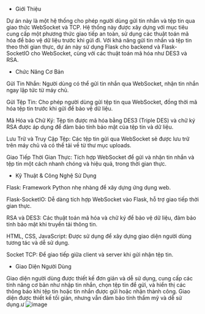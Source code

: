 - Giới Thiệu

Dự án này là một hệ thống cho phép người dùng gửi tin nhắn và tệp tin qua giao thức WebSocket và TCP. Hệ thống này được xây dựng với mục tiêu cung cấp một phương thức giao tiếp an toàn, sử dụng các thuật toán mã hóa để bảo vệ dữ liệu trước khi gửi đi. Với khả năng gửi tin nhắn và tệp tin theo thời gian thực, dự án này sử dụng Flask cho backend và Flask-SocketIO cho WebSocket, cùng với các thuật toán mã hóa như DES3 và RSA.
- Chức Năng Cơ Bản

Gửi Tin Nhắn: Người dùng có thể gửi tin nhắn qua WebSocket, nhận tin nhắn ngay lập tức từ máy chủ.

Gửi Tệp Tin: Cho phép người dùng gửi tệp tin qua WebSocket, đồng thời mã hóa tệp tin trước khi gửi để bảo vệ dữ liệu.

Mã Hóa và Chữ Ký: Tệp tin được mã hóa bằng DES3 (Triple DES) và chữ ký RSA được áp dụng để đảm bảo tính bảo mật của tệp tin và dữ liệu.

Lưu Trữ và Truy Cập Tệp: Các tệp tin gửi qua WebSocket sẽ được lưu trữ trên máy chủ và có thể tải về từ thư mục uploads.

Giao Tiếp Thời Gian Thực: Tích hợp WebSocket để gửi và nhận tin nhắn và tệp tin một cách nhanh chóng và hiệu quả, trong thời gian thực.

- Kỹ Thuật & Công Nghệ Sử Dụng

Flask: Framework Python nhẹ nhàng để xây dựng ứng dụng web.

Flask-SocketIO: Dễ dàng tích hợp WebSocket vào Flask, hỗ trợ giao tiếp thời gian thực.

RSA và DES3: Các thuật toán mã hóa và chữ ký để bảo vệ dữ liệu, đảm bảo tính bảo mật khi truyền tải thông tin.

HTML, CSS, JavaScript: Được sử dụng để xây dựng giao diện người dùng tương tác và dễ sử dụng.

Socket TCP: Để giao tiếp giữa client và server khi gửi nhận tệp tin.

- Giao Diện Người Dùng

Giao diện người dùng được thiết kế đơn giản và dễ sử dụng, cung cấp các tính năng cơ bản như nhập tin nhắn, chọn tệp tin để gửi, và hiển thị các thông báo khi tệp tin hoặc tin nhắn được gửi hoặc nhận thành công. Giao diện được thiết kế tối giản, nhưng vẫn đảm bảo tính thẩm mỹ và dễ sử dụng.ư
![image](https://github.com/user-attachments/assets/275f9202-18ba-4634-b986-a395793a257c)

